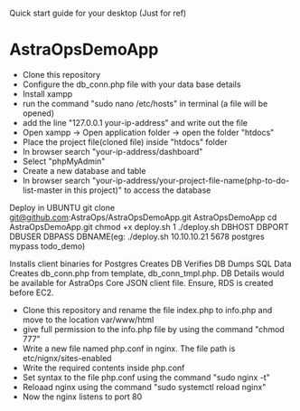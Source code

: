 Quick start guide for your desktop (Just for ref)
# AstraOpsDemoApp
* Clone this repository
* Configure the db_conn.php file with your data base details
* Install xampp
* run the command "sudo nano /etc/hosts" in terminal (a file will be opened)
* add the line "127.0.0.1  your-ip-address" and write out the file
* Open xampp -> Open application folder -> open the folder "htdocs"
* Place the project file(cloned file) inside "htdocs" folder
* In browser search "your-ip-address/dashboard"
* Select "phpMyAdmin"
* Create a new database and table
* In browser search "your-ip-address/your-project-file-name(php-to-do-list-master in this project)" to access the database 



Deploy in UBUNTU
git clone git@github.com:AstraOps/AstraOpsDemoApp.git AstraOpsDemoApp
cd AstraOpsDemoApp.git
chmod +x deploy.sh
1 ./deploy.sh DBHOST DBPORT DBUSER DBPASS DBNAME(eg: ./deploy.sh 10.10.10.21 5678  postgres mypass todo_demo) 

Installs client binaries for Postgres
Creates DB
Verifies DB 
Dumps SQL Data
Creates db_conn.php from template, db_conn_tmpl.php. DB Details would be available for AstraOps Core JSON client file. Ensure, RDS is created before EC2.

* Clone this repository and rename the file index.php to info.php and move to the location var/www/html
* give full permission to the info.php file by using the command "chmod 777"
* Write a new file named php.conf in nginx. The file path is etc/nignx/sites-enabled
* Write the required contents inside php.conf
* Set syntax to the file php.conf using the command "sudo nginx -t"
* Reloaad nginx using the command "sudo systemctl reload nginx"
* Now the nginx listens to port 80


